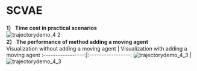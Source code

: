 # SCVAE
**1） Time cost in practical scenarios**\
![trajectorydemo_4 2](https://github.com/zyz111/SCVAE/assets/26818557/658d4c04-666d-4d6a-9cd7-55ecbb4d4aff)\
**2） The performance of method adding a moving agent**\
Visualization without adding a moving agent    |  Visualization with adding a moving agent
:-----------------:|:-----------------:
![trajectorydemo_4_3](https://github.com/zyz111/SCVAE/assets/26818557/4ee7bc3f-b61a-446a-978f-55010efff019) |![trajectorydemo_4_3](https://github.com/zyz111/SCVAE/assets/26818557/4ee7bc3f-b61a-446a-978f-55010efff019)
